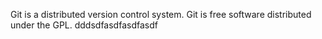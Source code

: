 Git is a distributed version control system.
Git is free software distributed under the GPL.
dddsdfasdfasdfasdf
